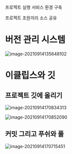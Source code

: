 프로젝트 실행 서비스 환경 구축

프로젝트 조원끼리 소스 공유

# 버전 관리 시스템

![image-20210914135648102](C:/Users/Pang/Desktop/TIL/md-images/image-20210914135648102.png)



# 이클립스와 깃

## 프로젝트 깃에 올리기

![image-20210914170834313](C:/Users/Pang/Desktop/TIL/md-images/image-20210914170834313.png)

![image-20210914170852090](C:/Users/Pang/Desktop/TIL/md-images/image-20210914170852090.png)



## 커밋 그리고 푸쉬와 풀

![image-20210914170715451](C:/Users/Pang/Desktop/TIL/md-images/image-20210914170715451.png)